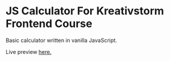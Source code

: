 # JS Calculator For Kreativstorm Frontend Course
Basic calculator written in vanilla JavaScript.

Live preview [here.](https://bluesheep100.github.io/js-calc)